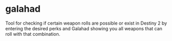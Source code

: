 # galahad
Tool for checking if certain weapon rolls are possible or exist in Destiny 2 by entering the desired perks and Galahad showing you all weapons that can roll with that combination.
